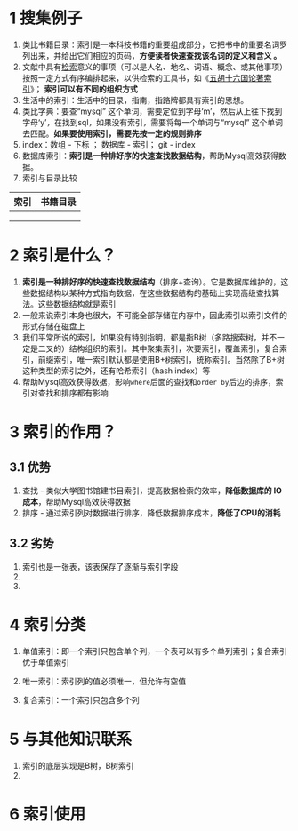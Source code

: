 # 1 搜集例子

1. 类比书籍目录：索引是一本科技书籍的重要组成部分，它把书中的重要名词罗列出来，并给出它们相应的页码，**方便读者快速查找该名词的定义和含义 。** 
2. 文献中具有[检索](https://baike.baidu.com/item/检索)意义的事项（可以是人名、地名、词语、概念、或其他事项）按照一定方式有序编排起来，以供检索的工具书，如《[五胡十六国论著索引](https://baike.baidu.com/item/五胡十六国论著索引)》； **索引可以有不同的组织方式**
3. 生活中的索引：生活中的目录，指南，指路牌都具有索引的思想。
4. 类比字典：要查“mysql” 这个单词，需要定位到字母‘m’，然后从上往下找到字母‘y’，在找到sql，如果没有索引，需要将每一个单词与“mysql” 这个单词去匹配。**如果要使用索引，需要先按一定的规则排序**
5. index：数组 - 下标 ； 数据库 - 索引；  git - index
6. 数据库索引：**索引是一种排好序的快速查找数据结构**，帮助Mysql高效获得数据。
7. 索引与目录比较

| 索引 | 书籍目录 |
| ---- | -------- |
|      |          |
|      |          |
|      |          |



# 2 索引是什么？



1. **索引是一种排好序的快速查找数据结构**（排序+查询）。它是数据库维护的，这些数据结构以某种方式指向数据，在这些数据结构的基础上实现高级查找算法。这些数据结构就是索引
2. 一般来说索引本身也很大，不可能全部存储在内存中，因此索引以索引文件的形式存储在磁盘上
3. 我们平常所说的索引，如果没有特别指明，都是指B树（多路搜索树，并不一定是二叉的）结构组织的索引。其中聚集索引，次要索引，覆盖索引，复合索引，前缀索引，唯一索引默认都是使用B+树索引，统称索引。当然除了B+树这种类型的索引之外，还有哈希索引（hash index）等
4. 帮助Mysql高效获得数据，影响`where`后面的查找和`order by`后边的排序，索引对查找和排序都有影响

# 3 索引的作用？

## 3.1 优势

1. 查找 - 类似大学图书馆建书目索引，提高数据检索的效率，**降低数据库的 IO 成本**，帮助Mysql高效获得数据
2. 排序 - 通过索引列对数据进行排序，降低数据排序成本，**降低了CPU的消耗**

## 3.2 劣势

1. 索引也是一张表，该表保存了逐渐与索引字段
2. 
3. 

# 4 索引分类

1. 单值索引：即一个索引只包含单个列，一个表可以有多个单列索引；复合索引优于单值索引

2. 唯一索引：索引列的值必须唯一，但允许有空值

3. 复合索引：一个索引只包含多个列

   



# 5 与其他知识联系

1. 索引的底层实现是B树，B树索引
2. 





# 6 索引使用

